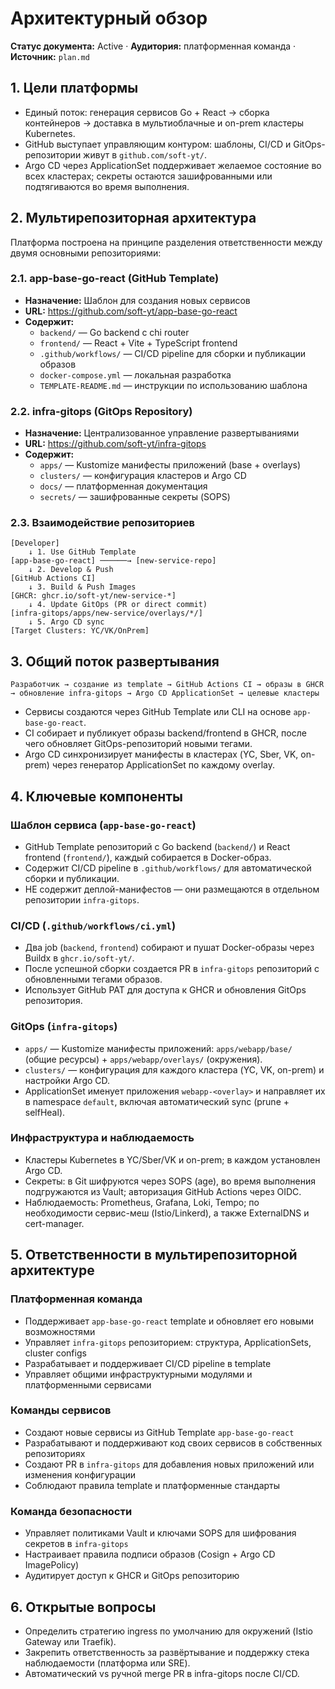 # Архитектурный обзор

**Статус документа:** Active · **Аудитория:** платформенная команда · **Источник:** `plan.md`

## 1. Цели платформы
- Единый поток: генерация сервисов Go + React → сборка контейнеров → доставка в мультиоблачные и on-prem кластеры Kubernetes.
- GitHub выступает управляющим контуром: шаблоны, CI/CD и GitOps-репозитории живут в `github.com/soft-yt/`.
- Argo CD через ApplicationSet поддерживает желаемое состояние во всех кластерах; секреты остаются зашифрованными или подтягиваются во время выполнения.

## 2. Мультирепозиторная архитектура

Платформа построена на принципе разделения ответственности между двумя основными репозиториями:

### 2.1. app-base-go-react (GitHub Template)
- **Назначение:** Шаблон для создания новых сервисов
- **URL:** https://github.com/soft-yt/app-base-go-react
- **Содержит:**
  - `backend/` — Go backend с chi router
  - `frontend/` — React + Vite + TypeScript frontend
  - `.github/workflows/` — CI/CD pipeline для сборки и публикации образов
  - `docker-compose.yml` — локальная разработка
  - `TEMPLATE-README.md` — инструкции по использованию шаблона

### 2.2. infra-gitops (GitOps Repository)
- **Назначение:** Централизованное управление развертываниями
- **URL:** https://github.com/soft-yt/infra-gitops
- **Содержит:**
  - `apps/` — Kustomize манифесты приложений (base + overlays)
  - `clusters/` — конфигурация кластеров и Argo CD
  - `docs/` — платформенная документация
  - `secrets/` — зашифрованные секреты (SOPS)

### 2.3. Взаимодействие репозиториев

```
[Developer]
    ↓ 1. Use GitHub Template
[app-base-go-react] ──────→ [new-service-repo]
    ↓ 2. Develop & Push
[GitHub Actions CI]
    ↓ 3. Build & Push Images
[GHCR: ghcr.io/soft-yt/new-service-*]
    ↓ 4. Update GitOps (PR or direct commit)
[infra-gitops/apps/new-service/overlays/*/]
    ↓ 5. Argo CD sync
[Target Clusters: YC/VK/OnPrem]
```

## 3. Общий поток развертывания
```
Разработчик → создание из template → GitHub Actions CI → образы в GHCR
→ обновление infra-gitops → Argo CD ApplicationSet → целевые кластеры
```

- Сервисы создаются через GitHub Template или CLI на основе `app-base-go-react`.
- CI собирает и публикует образы backend/frontend в GHCR, после чего обновляет GitOps-репозиторий новыми тегами.
- Argo CD синхронизирует манифесты в кластерах (YC, Sber, VK, on-prem) через генератор ApplicationSet по каждому overlay.

## 4. Ключевые компоненты
### Шаблон сервиса (`app-base-go-react`)
- GitHub Template репозиторий с Go backend (`backend/`) и React frontend (`frontend/`), каждый собирается в Docker-образ.
- Содержит CI/CD pipeline в `.github/workflows/` для автоматической сборки и публикации.
- НЕ содержит деплой-манифестов — они размещаются в отдельном репозитории `infra-gitops`.

### CI/CD (`.github/workflows/ci.yml`)
- Два job (`backend`, `frontend`) собирают и пушат Docker-образы через Buildx в `ghcr.io/soft-yt/`.
- После успешной сборки создается PR в `infra-gitops` репозиторий с обновленными тегами образов.
- Использует GitHub PAT для доступа к GHCR и обновления GitOps репозитория.

### GitOps (`infra-gitops`)
- `apps/` — Kustomize манифесты приложений: `apps/webapp/base/` (общие ресурсы) + `apps/webapp/overlays/` (окружения).
- `clusters/` — конфигурация для каждого кластера (YC, VK, on-prem) и настройки Argo CD.
- ApplicationSet именует приложения `webapp-<overlay>` и направляет их в namespace `default`, включая автоматический sync (prune + selfHeal).

### Инфраструктура и наблюдаемость
- Кластеры Kubernetes в YC/Sber/VK и on-prem; в каждом установлен Argo CD.
- Секреты: в Git шифруются через SOPS (age), во время выполнения подгружаются из Vault; авторизация GitHub Actions через OIDC.
- Наблюдаемость: Prometheus, Grafana, Loki, Tempo; по необходимости сервис-меш (Istio/Linkerd), а также ExternalDNS и cert-manager.

## 5. Ответственности в мультирепозиторной архитектуре

### Платформенная команда
- Поддерживает `app-base-go-react` template и обновляет его новыми возможностями
- Управляет `infra-gitops` репозиторием: структура, ApplicationSets, cluster configs
- Разрабатывает и поддерживает CI/CD pipeline в template
- Управляет общими инфраструктурными модулями и платформенными сервисами

### Команды сервисов
- Создают новые сервисы из GitHub Template `app-base-go-react`
- Разрабатывают и поддерживают код своих сервисов в собственных репозиториях
- Создают PR в `infra-gitops` для добавления новых приложений или изменения конфигурации
- Соблюдают правила template и платформенные стандарты

### Команда безопасности
- Управляет политиками Vault и ключами SOPS для шифрования секретов в `infra-gitops`
- Настраивает правила подписи образов (Cosign + Argo CD ImagePolicy)
- Аудитирует доступ к GHCR и GitOps репозиторию

## 6. Открытые вопросы
- Определить стратегию ingress по умолчанию для окружений (Istio Gateway или Traefik).
- Закрепить ответственность за развёртывание и поддержку стека наблюдаемости (платформа или SRE).
- Автоматический vs ручной merge PR в infra-gitops после CI/CD.

